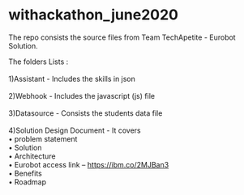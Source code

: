 # withackathon_june2020
The repo consists the source files from Team TechApetite - Eurobot Solution.<BR>

The folders Lists : <BR><BR>
1)Assistant - Includes the skills in json <BR><BR>
2)Webhook -  Includes the javascript (js) file <BR><BR>
3)Datasource - Consists the students data file <BR><BR>
4)Solution Design Document - It covers <BR>
•	problem statement <BR>
•	Solution <BR>
•	Architecture <BR>
•	Eurobot access link – https://ibm.co/2MJBan3 <BR>
•	Benefits <BR>
•	Roadmap <BR>
